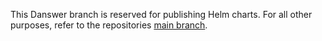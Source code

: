 This Danswer branch is reserved for publishing Helm charts. For all other purposes, refer to the repositories [main branch](https://github.com/sd109/danswer/).
